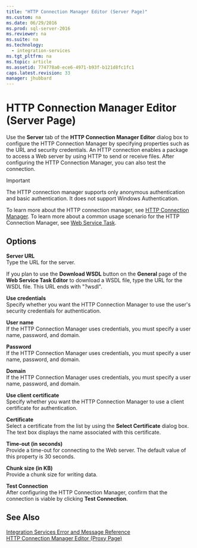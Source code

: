 ```yaml
---
title: "HTTP Connection Manager Editor (Server Page)"
ms.custom: na
ms.date: 06/29/2016
ms.prod: sql-server-2016
ms.reviewer: na
ms.suite: na
ms.technology: 
  - integration-services
ms.tgt_pltfrm: na
ms.topic: article
ms.assetid: 774778a0-ece6-4971-b93f-b121d8fc1fc1
caps.latest.revision: 33
manager: jhubbard
---
```

# HTTP Connection Manager Editor (Server Page)
Use the **Server** tab of the **HTTP Connection Manager Editor** dialog box to configure the HTTP Connection Manager by specifying properties such as the URL and security credentials. An HTTP connection enables a package to access a Web server by using HTTP to send or receive files. After configuring the HTTP Connection Manager, you can also test the connection.  
  
> [!IMPORTANT]  
>  The HTTP connection manager supports only anonymous authentication and basic authentication. It does not support Windows Authentication.  
  
 To learn more about the HTTP connection manager, see [HTTP Connection Manager](../../Topics/TopicNameNotContainA/HTTP-Connection-Manager.md). To learn more about a common usage scenario for the HTTP Connection Manager, see [Web Service Task](../../Topics/TopicNameNotContainA/Web-Service-Task.md).  
  
## Options  
 **Server URL**  
 Type the URL for the server.  
  
 If you plan to use the **Download WSDL** button on the **General** page of the **Web Service Task Editor** to download a WSDL file, type the URL for the WSDL file. This URL ends with "?wsdl".  
  
 **Use credentials**  
 Specify whether you want the HTTP Connection Manager to use the user's security credentials for authentication.  
  
 **User name**  
 If the HTTP Connection Manager uses credentials, you must specify a user name, password, and domain.  
  
 **Password**  
 If the HTTP Connection Manager uses credentials, you must specify a user name, password, and domain.  
  
 **Domain**  
 If the HTTP Connection Manager uses credentials, you must specify a user name, password, and domain.  
  
 **Use client certificate**  
 Specify whether you want the HTTP Connection Manager to use a client certificate for authentication.  
  
 **Certificate**  
 Select a certificate from the list by using the **Select Certificate** dialog box. The text box displays the name associated with this certificate.  
  
 **Time-out (in seconds)**  
 Provide a time-out for connecting to the Web server. The default value of this property is 30 seconds.  
  
 **Chunk size (in KB)**  
 Provide a chunk size for writing data.  
  
 **Test Connection**  
 After configuring the HTTP Connection Manager, confirm that the connection is viable by clicking **Test Connection**.  
  
## See Also  
 [Integration Services Error and Message Reference](../../Topics/TopicNameNotContainA/Integration-Services-Error-and-Message-Reference.md)   
 [HTTP Connection Manager Editor (Proxy Page)](../../Topics/TopicNameNotContainA/HTTP-Connection-Manager-Editor--Proxy-Page-.md)